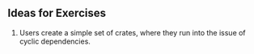 ## Ideas for Exercises

1. Users create a simple set of crates, where they run into the issue of cyclic dependencies.
